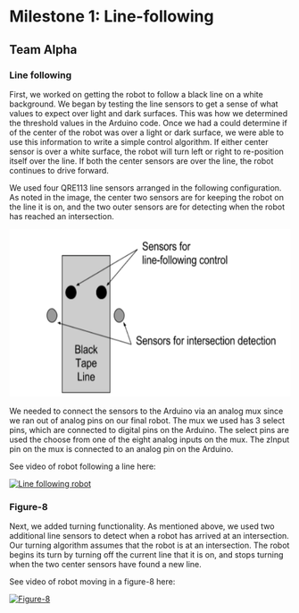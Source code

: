# Milestone 1: Line-following
## Team Alpha

### Line following


First, we worked on getting the robot to follow a black line on a white background. We began by testing the line sensors to get a sense of what values to expect over light and dark surfaces. This was how we determined the threshold values in the Arduino code. Once we had a could determine if of the center of the robot was over a light or dark surface, we were able to use this information to write a simple control algorithm. If either center sensor is over a white surface, the robot will turn left or right to re-position itself over the line. If both the center sensors are over the line, the robot continues to drive forward. 

We used four QRE113 line sensors arranged in the following configuration. As noted in the image, the center two sensors are for keeping the robot on the line it is on, and the two outer sensors are for detecting when the robot has reached an intersection. 

<img src="/docs/images/m1_linesensor.png" alt="Line Sensor Configuration" width="530" height="300">

We needed to connect the sensors to the Arduino via an analog mux since we ran out of analog pins on our final robot. The mux we used has 3 select pins, which are connected to digital pins on the Arduino. The select pins are used the choose from one of the eight analog inputs on the mux. The zInput pin on the mux is connected to an analog pin on the Arduino.

See video of robot following a line here:

[![Line following robot](http://img.youtube.com/vi/TijvBkSl2sc/0.jpg)](http://www.youtube.com/watch?v=TijvBkSl2sc)

### Figure-8

Next, we added turning functionality. As mentioned above, we used two additional line sensors to detect when a robot has arrived at an intersection. Our turning algorithm assumes that the robot is at an intersection. The robot begins its turn by turning off the current line that it is on, and stops turning when the two center sensors have found a new line.

See video of robot moving in a figure-8 here:

[![Figure-8](http://img.youtube.com/vi/rAPimu52CVM/0.jpg)](http://www.youtube.com/watch?v=rAPimu52CVM)
